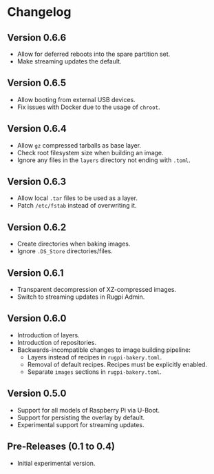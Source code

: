 # Changelog

## Version 0.6.6

- Allow for deferred reboots into the spare partition set.
- Make streaming updates the default.

## Version 0.6.5

- Allow booting from external USB devices.
- Fix issues with Docker due to the usage of `chroot`.

## Version 0.6.4

- Allow `gz` compressed tarballs as base layer.
- Check root filesystem size when building an image.
- Ignore any files in the `layers` directory not ending with `.toml`.

## Version 0.6.3

- Allow local `.tar` files to be used as a layer.
- Patch `/etc/fstab` instead of overwriting it.

## Version 0.6.2

- Create directories when baking images.
- Ignore `.DS_Store` directories/files.

## Version 0.6.1

- Transparent decompression of XZ-compressed images.
- Switch to streaming updates in Rugpi Admin.

## Version 0.6.0

- Introduction of layers.
- Introduction of repositories.
- Backwards-incompatible changes to image building pipeline:
    + Layers instead of recipes in `rugpi-bakery.toml`.
    + Removal of default recipes. Recipes must be explicitly enabled.
    + Separate `images` sections in `rugpi-bakery.toml`.

## Version 0.5.0

- Support for all models of Raspberry Pi via U-Boot.
- Support for persisting the overlay by default.
- Experimental support for streaming updates.

## Pre-Releases (0.1 to 0.4)

- Initial experimental version.
